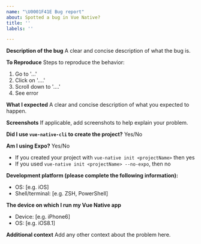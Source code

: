 ```yaml
---
name: "\U0001F41E Bug report"
about: Spotted a bug in Vue Native?
title: ''
labels: ''

---
```


**Description of the bug**
A clear and concise description of what the bug is.

**To Reproduce**
Steps to reproduce the behavior:
1. Go to '...'
2. Click on '....'
3. Scroll down to '....'
4. See error

**What I expected**
A clear and concise description of what you expected to happen.

**Screenshots**
If applicable, add screenshots to help explain your problem.

**Did I use `vue-native-cli` to create the project?**
Yes/No

**Am I using Expo?**
Yes/No
- If you created your project with `vue-native init <projectName>` then yes
- If you used `vue-native init <projectName> --no-expo`, then no

**Development platform (please complete the following information):**
 - OS: [e.g. iOS]
 - Shell/terminal: [e.g. ZSH, PowerShell]

**The device on which I run my Vue Native app**
 - Device: [e.g. iPhone6]
 - OS: [e.g. iOS8.1]

**Additional context**
Add any other context about the problem here.
